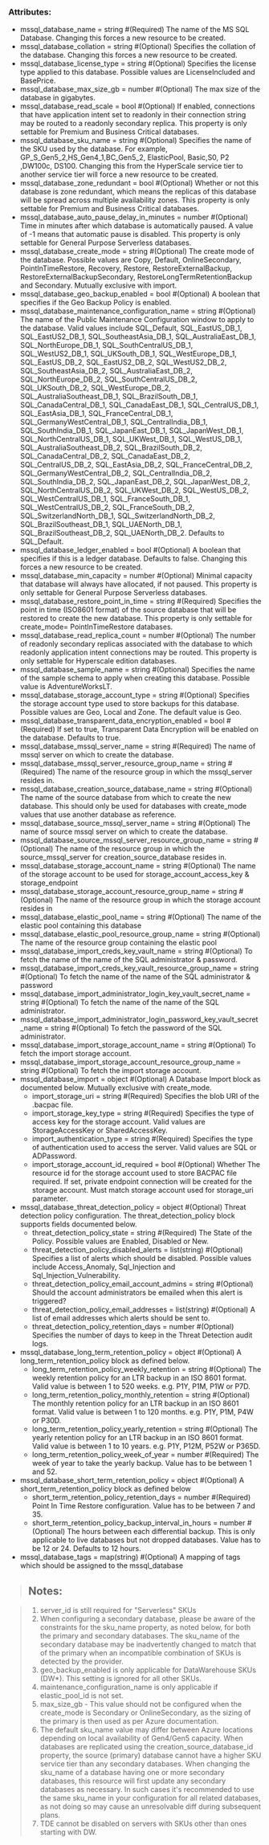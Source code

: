 ### Attributes:

- mssql_database_name                                                      = string #(Required) The name of the MS SQL Database. Changing this forces a new resource to be created.
- mssql_database_collation                                                 = string #(Optional) Specifies the collation of the database. Changing this forces a new resource to be created.
- mssql_database_license_type                                              = string #(Optional) Specifies the license type applied to this database. Possible values are LicenseIncluded and BasePrice.
- mssql_database_max_size_gb                                               = number #(Optional) The max size of the database in gigabytes.
- mssql_database_read_scale                                                = bool   #(Optional) If enabled, connections that have application intent set to readonly in their connection string may be routed to a readonly secondary replica. This property is only settable for Premium and Business Critical databases.
- mssql_database_sku_name                                                  = string #(Optional) Specifies the name of the SKU used by the database. For example, GP_S_Gen5_2,HS_Gen4_1,BC_Gen5_2, ElasticPool, Basic,S0, P2 ,DW100c, DS100. Changing this from the HyperScale service tier to another service tier will force a new resource to be created.
- mssql_database_zone_redundant                                            = bool   #(Optional) Whether or not this database is zone redundant, which means the replicas of this database will be spread across multiple availability zones. This property is only settable for Premium and Business Critical databases.
- mssql_database_auto_pause_delay_in_minutes                               = number #(Optional) Time in minutes after which database is automatically paused. A value of -1 means that automatic pause is disabled. This property is only settable for General Purpose Serverless databases.
- mssql_database_create_mode                                               = string #(Optional) The create mode of the database. Possible values are Copy, Default, OnlineSecondary, PointInTimeRestore, Recovery, Restore, RestoreExternalBackup, RestoreExternalBackupSecondary, RestoreLongTermRetentionBackup and Secondary. Mutually exclusive with import.
- mssql_database_geo_backup_enabled                                        = bool   #(Optional) A boolean that specifies if the Geo Backup Policy is enabled.
- mssql_database_maintenance_configuration_name                            = string #(Optional) The name of the Public Maintenance Configuration window to apply to the database. Valid values include SQL_Default, SQL_EastUS_DB_1, SQL_EastUS2_DB_1, SQL_SoutheastAsia_DB_1, SQL_AustraliaEast_DB_1, SQL_NorthEurope_DB_1, SQL_SouthCentralUS_DB_1, SQL_WestUS2_DB_1, SQL_UKSouth_DB_1, SQL_WestEurope_DB_1, SQL_EastUS_DB_2, SQL_EastUS2_DB_2, SQL_WestUS2_DB_2, SQL_SoutheastAsia_DB_2, SQL_AustraliaEast_DB_2, SQL_NorthEurope_DB_2, SQL_SouthCentralUS_DB_2, SQL_UKSouth_DB_2, SQL_WestEurope_DB_2, SQL_AustraliaSoutheast_DB_1, SQL_BrazilSouth_DB_1, SQL_CanadaCentral_DB_1, SQL_CanadaEast_DB_1, SQL_CentralUS_DB_1, SQL_EastAsia_DB_1, SQL_FranceCentral_DB_1, SQL_GermanyWestCentral_DB_1, SQL_CentralIndia_DB_1, SQL_SouthIndia_DB_1, SQL_JapanEast_DB_1, SQL_JapanWest_DB_1, SQL_NorthCentralUS_DB_1, SQL_UKWest_DB_1, SQL_WestUS_DB_1, SQL_AustraliaSoutheast_DB_2, SQL_BrazilSouth_DB_2, SQL_CanadaCentral_DB_2, SQL_CanadaEast_DB_2, SQL_CentralUS_DB_2, SQL_EastAsia_DB_2, SQL_FranceCentral_DB_2, SQL_GermanyWestCentral_DB_2, SQL_CentralIndia_DB_2, SQL_SouthIndia_DB_2, SQL_JapanEast_DB_2, SQL_JapanWest_DB_2, SQL_NorthCentralUS_DB_2, SQL_UKWest_DB_2, SQL_WestUS_DB_2, SQL_WestCentralUS_DB_1, SQL_FranceSouth_DB_1, SQL_WestCentralUS_DB_2, SQL_FranceSouth_DB_2, SQL_SwitzerlandNorth_DB_1, SQL_SwitzerlandNorth_DB_2, SQL_BrazilSoutheast_DB_1, SQL_UAENorth_DB_1, SQL_BrazilSoutheast_DB_2, SQL_UAENorth_DB_2. Defaults to SQL_Default.
- mssql_database_ledger_enabled                                            = bool   #(Optional) A boolean that specifies if this is a ledger database. Defaults to false. Changing this forces a new resource to be created.
- mssql_database_min_capacity                                              = number #(Optional) Minimal capacity that database will always have allocated, if not paused. This property is only settable for General Purpose Serverless databases.
- mssql_database_restore_point_in_time                                     = string #(Required) Specifies the point in time (ISO8601 format) of the source database that will be restored to create the new database. This property is only settable for create_mode= PointInTimeRestore databases.
- mssql_database_read_replica_count                                        = number #(Optional) The number of readonly secondary replicas associated with the database to which readonly application intent connections may be routed. This property is only settable for Hyperscale edition databases.
- mssql_database_sample_name                                               = string #(Optional) Specifies the name of the sample schema to apply when creating this database. Possible value is AdventureWorksLT.
- mssql_database_storage_account_type                                      = string #(Optional) Specifies the storage account type used to store backups for this database. Possible values are Geo, Local and Zone. The default value is Geo.
- mssql_database_transparent_data_encryption_enabled                       = bool   #(Required) If set to true, Transparent Data Encryption will be enabled on the database. Defaults to true.
- mssql_database_mssql_server_name                                         = string #(Required) The name of mssql server on which to create the database.
- mssql_database_mssql_server_resource_group_name                          = string #(Required) The name of the resource group in which the mssql_server resides in.
- mssql_database_creation_source_database_name                             = string #(Optional) The name of the source database from which to create the new database. This should only be used for databases with create_mode values that use another database as reference.
- mssql_database_source_mssql_server_name                                  = string #(Optional) The name of source mssql server on which to create the database.
- mssql_database_source_mssql_server_resource_group_name                   = string #(Optional) The name of the resource group in which the source_mssql_server for creation_source_database resides in.
- mssql_database_storage_account_name                                      = string #(Optional) The name of the storage account to be used for storage_account_access_key & storage_endpoint
- mssql_database_storage_account_resource_group_name                       = string #(Optional) The name of the resource group in which the storage account resides in
- mssql_database_elastic_pool_name                                         = string #(Optional) The name of the elastic pool containing this database
- mssql_database_elastic_pool_resource_group_name                          = string #(Optional) The name of the resource group containing the elastic pool
- mssql_database_import_creds_key_vault_name                               = string #(Optional) To fetch the name of the name of the SQL administrator & password.
- mssql_database_import_creds_key_vault_resource_group_name                = string #(Optional) To fetch the name of the name of the SQL administrator & password
- mssql_database_import_administrator_login_key_vault_secret_name          = string #(Optional) To fetch the name of the name of the SQL administrator.
- mssql_database_import_administrator_login_password_key_vault_secret_name = string #(Optional) To fetch the password of the SQL administrator.
- mssql_database_import_storage_account_name                               = string #(Optional) To fetch the import storage account.
- mssql_database_import_storage_account_resource_group_name                = string #(Optional) To fetch the import storage account.
- mssql_database_import = object                                                  #(Optional) A Database Import block as documented below. Mutually exclusive with create_mode.
  - import_storage_uri                 = string                                     #(Required) Specifies the blob URI of the .bacpac file.
  - import_storage_key_type            = string                                     #(Required) Specifies the type of access key for the storage account. Valid values are StorageAccessKey or SharedAccessKey.
  - import_authentication_type         = string                                     #(Required) Specifies the type of authentication used to access the server. Valid values are SQL or ADPassword.
  - import_storage_account_id_required = bool                                       #(Optional) Whether The resource id for the storage account used to store BACPAC file required. If set, private endpoint connection will be created for the storage account. Must match storage account used for storage_uri parameter.
- mssql_database_threat_detection_policy = object             #(Optional) Threat detection policy configuration. The threat_detection_policy block supports fields documented below.
  - threat_detection_policy_state                = string       #(Required) The State of the Policy. Possible values are Enabled, Disabled or New.
  - threat_detection_policy_disabled_alerts      = list(string) #(Optional) Specifies a list of alerts which should be disabled. Possible values include Access_Anomaly, Sql_Injection and Sql_Injection_Vulnerability.
  - threat_detection_policy_email_account_admins = string       #(Optional) Should the account administrators be emailed when this alert is triggered?
  - threat_detection_policy_email_addresses      = list(string) #(Optional) A list of email addresses which alerts should be sent to.
  - threat_detection_policy_retention_days       = number       #(Optional) Specifies the number of days to keep in the Threat Detection audit logs.
- mssql_database_long_term_retention_policy = object    #(Optional) A long_term_retention_policy block as defined below.
  - long_term_retention_policy_weekly_retention  = string #(Optional) The weekly retention policy for an LTR backup in an ISO 8601 format. Valid value is between 1 to 520 weeks. e.g. P1Y, P1M, P1W or P7D.
  - long_term_retention_policy_monthly_retention = string #(Optional) The monthly retention policy for an LTR backup in an ISO 8601 format. Valid value is between 1 to 120 months. e.g. P1Y, P1M, P4W or P30D.
  - long_term_retention_policy_yearly_retention  = string #(Optional) The yearly retention policy for an LTR backup in an ISO 8601 format. Valid value is between 1 to 10 years. e.g. P1Y, P12M, P52W or P365D.
  - long_term_retention_policy_week_of_year      = number #(Required) The week of year to take the yearly backup. Value has to be between 1 and 52.
- mssql_database_short_term_retention_policy = object           #(Optional) A short_term_retention_policy block as defined below
  - short_term_retention_policy_retention_days           = number #(Required) Point In Time Restore configuration. Value has to be between 7 and 35.
  - short_term_retention_policy_backup_interval_in_hours = number #(Optional) The hours between each differential backup. This is only applicable to live databases but not dropped databases. Value has to be 12 or 24. Defaults to 12 hours.
- mssql_database_tags = map(string) #(Optional) A mapping of tags which should be assigned to the mssql_database

>## Notes:

>1. server_id is still required for "Serverless" SKUs
>2. When configuring a secondary database, please be aware of the constraints for the sku_name property, as noted below, for both the primary and secondary databases. The sku_name of the secondary database may be inadvertently changed to match that of the primary when an incompatible combination of SKUs is detected by the provider.
>3. geo_backup_enabled is only applicable for DataWarehouse SKUs (DW*). This setting is ignored for all other SKUs.
>4. maintenance_configuration_name is only applicable if elastic_pool_id is not set.
>5. max_size_gb - This value should not be configured when the create_mode is Secondary or OnlineSecondary, as the sizing of the primary is then used as per Azure documentation.
>6. The default sku_name value may differ between Azure locations depending on local availability of Gen4/Gen5 capacity. When databases are replicated using the creation_source_database_id property, the source (primary) database cannot have a higher SKU service tier than any secondary databases. When changing the sku_name of a database having one or more secondary databases, this resource will first update any secondary databases as necessary. In such cases it's recommended to use the same sku_name in your configuration for all related databases, as not doing so may cause an unresolvable diff during subsequent plans.
>7. TDE cannot be disabled on servers with SKUs other than ones starting with DW.